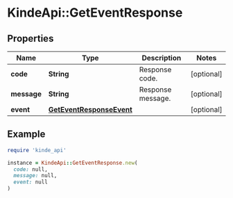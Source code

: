 # KindeApi::GetEventResponse

## Properties

| Name | Type | Description | Notes |
| ---- | ---- | ----------- | ----- |
| **code** | **String** | Response code. | [optional] |
| **message** | **String** | Response message. | [optional] |
| **event** | [**GetEventResponseEvent**](GetEventResponseEvent.md) |  | [optional] |

## Example

```ruby
require 'kinde_api'

instance = KindeApi::GetEventResponse.new(
  code: null,
  message: null,
  event: null
)
```

